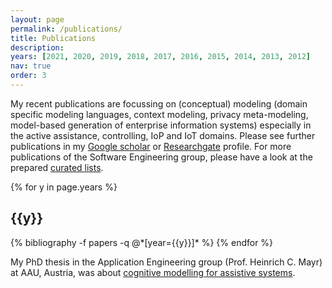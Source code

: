 ```yaml
---
layout: page
permalink: /publications/
title: Publications
description: 
years: [2021, 2020, 2019, 2018, 2017, 2016, 2015, 2014, 2013, 2012]
nav: true
order: 3
---
```


My recent publications are focussing on (conceptual) modeling (domain specific modeling languages, context modeling, 
privacy meta-modeling, model-based generation of enterprise information systems) especially in the active assistance, 
controlling, IoP and IoT domains. Please see further publications in my 
[Google scholar](https://scholar.google.com/citations?user=9f-nXdcAAAAJ&hl=de) or 
[Researchgate](https://www.researchgate.net/profile/Judith_Michael) profile. 
For more publications of the Software Engineering group, please have a look at the prepared 
[curated lists](http://www.se-rwth.de/topics/).

<div class="publications">

{% for y in page.years %}
  <h2 class="year">{{y}}</h2>
  {% bibliography -f papers -q @*[year={{y}}]* %}
{% endfor %}

</div>

My PhD thesis in the Application Engineering group (Prof. Heinrich C. Mayr) at AAU, Austria, was about 
[cognitive modelling for assistive systems](http://netlibrary.aau.at/obvuklhs/content/titleinfo/2410412).